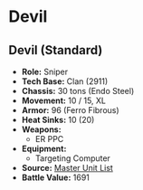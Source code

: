 # Devil
## Devil (Standard)
- **Role:** Sniper
- **Tech Base:** Clan (2911)
- **Chassis:** 30 tons (Endo Steel)
- **Movement:** 10 / 15, XL
- **Armor:** 96 (Ferro Fibrous)
- **Heat Sinks:** 10 (20)
- **Weapons:**
  - ER PPC
- **Equipment:**
  - Targeting Computer
- **Source:** [Master Unit List](http://masterunitlist.info/Unit/Details/7571/devil-standard)
- **Battle Value:** 1691

